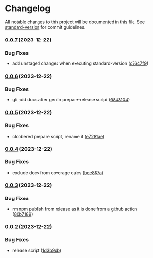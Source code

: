 # Changelog

All notable changes to this project will be documented in this file. See [standard-version](https://github.com/conventional-changelog/standard-version) for commit guidelines.

### [0.0.7](https://github.com/f3rno64/to-numbers/compare/v0.0.6...v0.0.7) (2023-12-22)


### Bug Fixes

* add unstaged changes when executing standard-version ([c7647f9](https://github.com/f3rno64/to-numbers/commit/c7647f9ee976e00ae88ac11e20a65ddfb5c304cb))

### [0.0.6](https://github.com/f3rno64/to-numbers/compare/v0.0.5...v0.0.6) (2023-12-22)


### Bug Fixes

* git add docs after gen in prepare-release script ([6843104](https://github.com/f3rno64/to-numbers/commit/6843104ccb417e324836422a40ea188ed0b337bc))

### [0.0.5](https://github.com/f3rno64/to-numbers/compare/v0.0.4...v0.0.5) (2023-12-22)


### Bug Fixes

* clobbered prepare script, rename it ([e7281ae](https://github.com/f3rno64/to-numbers/commit/e7281ae9f8dfbaac76fd0a3aa54b9de5db90ca91))

### [0.0.4](https://github.com/f3rno64/to-numbers/compare/v0.0.3...v0.0.4) (2023-12-22)


### Bug Fixes

* exclude docs from coverage calcs ([bee887a](https://github.com/f3rno64/to-numbers/commit/bee887aa7dfbd3c95063f2dca6cf87aae7f0f650))

### [0.0.3](https://github.com/f3rno64/to-numbers/compare/v0.0.2...v0.0.3) (2023-12-22)


### Bug Fixes

* rm npm publish from release as it is done from a github action ([80b7189](https://github.com/f3rno64/to-numbers/commit/80b71899cfe2da9d08beaba24cb4b6140188fd4d))

### 0.0.2 (2023-12-22)


### Bug Fixes

* release script ([1d3b9db](https://github.com/f3rno64/to-numbers/commit/1d3b9dbf6fa82628c6cc225dfd1e7d8a634b67e5))
